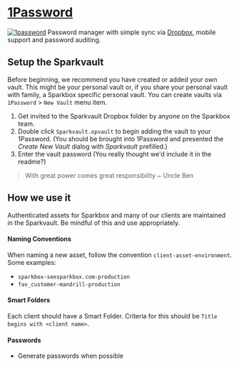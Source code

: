 [1Password][1password]
=====

[![1password][1password_image]][1password]
Password manager with simple sync via [Dropbox][sparkbox_dropbox], mobile support and password auditing.

## Setup the Sparkvault
Before beginning, we recommend you have created or added your own vault. This might be your personal vault or, if you share your personal vault with family, a Sparkbox specific personal vault.  You can create vaults via `1Password` > `New Vault` menu item.

1. Get invited to the Sparkvault Dropbox folder by anyone on the Sparkbox team.
2. Double click `Sparkvault.opvault` to begin adding the vault to your 1Password.  (You should be brought into 1Password and presented the _Create New Vault_ dialog with _Sparkvault_ prefilled.)
3. Enter the vault password (You really thought we'd include it in the readme?)

> With great power comes great responsibility
> ~ Uncle Ben

How we use it
-------

Authenticated assets for Sparkbox and many of our clients are maintained in the Sparkvault.  Be mindful of this and use appropriately.

#### Naming Conventions
When naming a new asset, follow the convention `client-asset-environment`.  Some examples:

* `sparkbox-seesparkbox.com-production`
* `fav_customer-mandrill-production`

#### Smart Folders
Each client should have a Smart Folder.  Criteria for this should be `Title begins with <client name>`.

#### Passwords
* Generate passwords when possible


[1password]: https://agilebits.com/onepassword
[1password_image]: ./1password-logo.jpg
[sparkbox_dropbox]: ../../services/dropbox
